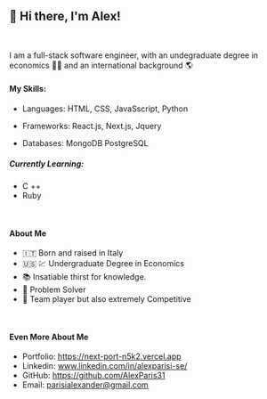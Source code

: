 ## :wave: Hi there, I'm Alex!
<br/>

I am a full-stack software engineer, with an undegraduate degree in economics :man_student: and an international background :earth_americas:  



#### My Skills:

- Languages: HTML, CSS, JavaSscript, Python 

- Frameworks: React.js, Next.js, Jquery


- Databases: MongoDB PostgreSQL


##### Currently Learning:
- C ++
- Ruby

<br/>

#### About Me
- :it: Born and raised in Italy 
- :us: :chart:  Undergraduate Degree in Economics 
- :books: Insatiable thirst for knowledge.
- 🤔 Problem Solver 
- 👯 Team player but also extremely Competitive 

<br/>

#### Even More About Me
- Portfolio: https://next-port-n5k2.vercel.app
- Linkedin: www.linkedin.com/in/alexparisi-se/
- GitHub: https://github.com/AlexParis31
- Email: parisialexander@gmail.com

<!--
**AlexParis31/AlexParis31** is a ✨ _special_ ✨ repository because its `README.md` (this file) appears on your GitHub profile.

Here are some ideas to get you started:

- 🔭 I’m currently working on ...
- 🌱 I’m currently learning ...
- 👯 I’m looking to collaborate on ...
- 🤔 I’m looking for help with ...
- 💬 Ask me about ...
- 📫 How to reach me: ...
- 😄 Pronouns: ...
- ⚡ Fun fact: ...
-->
